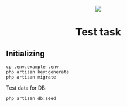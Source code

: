 <p align="center"><img src="https://laravel.com/assets/img/components/logo-laravel.svg"></p>
<h1 align="center">Test task</h1>

## Initializing
```
cp .env.example .env
php artisan key:generate
php artisan migrate
```
Test data for DB:
```
php artisan db:seed
```